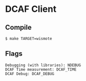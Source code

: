 # DCAF Client

## Compile

```
$ make TARGET=wismote
```

## Flags

```
Debugging (with libraries): NDEBUG
DCAF Time measurement: DCAF_TIME
DCAF Debug: DCAF_DEBUG
```
